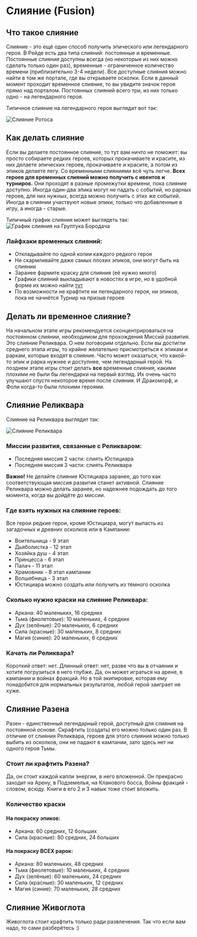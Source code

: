 # Слияние (Fusion)

## Что такое слияние

Слияние - это ещё один способ получить эпического или легендарного героя. В Рейде есть два типа слияний: постоянные и временные. Постоянные слияния доступны всегда (но некоторые из них можно сделать только один раз), временные - ограниченное количество времени (приблизительно 3-4 недели).
Все доступные слияния можно найти в том же портале, где вы открываете осколки. Если в данный момент проходит временное слияние, то вы увидите значок героя прямо над порталом. Постоянных слияний всего три, из них только одно - на легендарного героя.

Типичное слияние на легендарного героя выглядит вот так:

![Слияние Ротоса](https://i.imgur.com/TmvR97A.png)

## Как делать слияние
Если вы делаете постоянное слияние, то тут вам ничто не поможет: вы просто собираете редких героев, которых прокачиваете и красите, из них делаете эпических героев, прокачиваете и красите, а потом из эпиков делаете легу.
Со временными слияниями всё чуть легче. **Всех героев для временных слияний можно получить с ивентов и турниров.** Они проходят в разные промежутки времени, пока слияние доступно. Иногда один-два эпика могут не падать с событий, но рарных героев, для них нужных, всегда можно получить с этих же событий. Иногда в слиянии участвуют новые эпики, только что добавленные в игру, а иногда - старые.  

Типичный график слияния может выглядеть так:
![График слияния на Груптука Бородача](https://i.imgur.com/Tde6tN2.jpg "Спасибо Библиотеке Рейд за фото")

### Лайфхаки временных слияний:
* Откладывайте по одной копии каждого редкого героя
* Не скармливайте даже самых плохих эпиков, они могут быть на слиянии
* Заранее фармите краску для слияния (её нужно много)
* Графики слияний выкладывают в новостях в игре, но в удобной форме их можно найти [тут](https://t.me/toooyaaa_s_channel)
* По возможности не крафтите ни легендарного героя, ни эпиков, пока не начнётся Турнир на призыв героев

## Делать ли временное слияние?
На начальном этапе игры рекомендуется сконцентрироваться на постоянном слиянии, необходимом для прохождения Миссий развития. Это слияние Реликвара. О нем поговорим отдельно.
Если вы достигли среднего этапа игры, то крайне желательно присмотреться к эпикам и раркам, которые входят в слияние. Часто может оказаться, что какой-то эпик и рарка нужнее и доступнее, чем легендарный герой.
На позднем этапе игры стоит делать **все** временные слияния, какими плохими не были бы легендарки на первый взгляд. Их очень часто улучшают спустя некоторое время после слияния. И Дракоморф, и Фоли когда-то были плохими героями.

## Слияние Реликвара
Слияние на Реликвара выглядит так:

![Слияние Реликвара](https://i.imgur.com/hWoB1q7.png)

### Миссии развития, связанные с Реликваром: 
* Последняя миссия 2 части: слиять Юстициара
* Последняя миссия 3 части: слиять Реликвара

**Важно!** Не делайте слияние Юстициара заранее, до того как соответствующая миссия развития станет активной. Слияние Реликвара можно делать заранее, но надежнее подождать до того момента, когда вы дойдёте до миссии.


### Где взять нужных на слияние героев: 

Все герои редкие герои, кроме Юстициара, могут выпасть из загадочных и древних осколков или в Кампании:
* Воительница - 9 этап
* Дьяболистка - 12 этап
* Хозяйка душ - 4 этап
* Принцесса - 6 этап
* Палач - 11 этап
* Храмовник - 8 этап кампании
* Волшебница - 3 этап
* Юстициара можно создать или получить из тёмного осколка

### Сколько нужно краски на слияние Реликвара:
* Аркана: 40 маленьких, 16 средних
* Тьма (фиолетовые): 10 маленьких, 4 средних
* Дух (зелёные): 20 маленьких, 6 средних
* Сила (красные): 30 маленьких, 8 средних
* Магия (синие): 20 маленьких, 6 средних

### Качать ли Реликвара?
Короткий ответ: нет. Длинный ответ: нет, разве что вы в отчаянии и хотите погрузиться в него глубже. Да, он может играться на арене, в кампании и войнах фракций. Но в той экипировке, которая ему понадобится для нормальных результатов, любой герой заиграет не хуже. 

## Слияние Разена

Разен - единственный легендарный герой, доступный для слияния на постоянной основе. Скрафтить (создать) его можно только один раз. В отличие от слияния Реликвара, героев для этого слияния можно только выбить из осколков, они не падают в кампании, зато здесь нет ни одного героя Тьмы. 

### Стоит ли крафтить Разена? 

Да, он стоит каждой капли энергии, в него вложенной. Он прекрасно заходит на Арену, в Подземелья, на Кланового босса, Войны фракций - словом, всюду. Книги в его 2 и 3 навык тоже стоит вложить.

### Количество краски

#### На покраску эпиков: 
* Аркана: 60 средних, 12 больших
* Сила (красные): 80 средних, 24 больших

#### На покраску ВСЕХ рарок: 
* Аркана: 80 маленьких, 48 средних
* Тьма (фиолетовые): 10 маленьких, 4 средних
* Дух (зелёные): 60 маленьких, 24 средних
* Сила (красные): 30 маленьких, 12 средних
* Магия (синие): 70 маленьких, 28 средних

## Слияние Живоглота

Живоглота стоит крафтить только ради развлечения. Так что если вам надо, то сами разберётесь :) 

